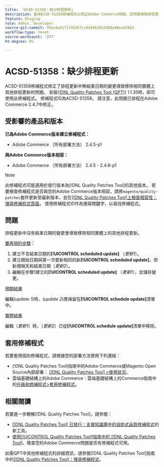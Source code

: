```yaml
---
title: 「ACSD-51358：缺少排程更新」
description: 套用ACSD-51358修補程式以修正Adobe Commerce問題，該問題導致排程更新中的變更在沒有結束日期的情況下移除相同實體上的其他排程更新。
feature: Staging
role: Admin, Developer
source-git-commit: 49ac8ad1f174546fcc0454645b2480a40ead2924
workflow-type: tm+mt
source-wordcount: '377'
ht-degree: 0%

---
```


# ACSD-51358：缺少排程更新

ACSD-51358修補程式修正了排程更新中無結束日期的變更導致移除相同實體上其他排程更新的問題。 安裝[[!DNL Quality Patches Tool (QPT)]](https://experienceleague.adobe.com/en/docs/commerce-knowledge-base/kb/announcements/commerce-announcements/magento-quality-patches-released-new-tool-to-self-serve-quality-patches) 1.1.35時，即可使用此修補程式。 修補程式ID為ACSD-51358。 請注意，此問題已排程在Adobe Commerce 2.4.7中修正。

## 受影響的產品和版本

**已為Adobe Commerce版本建立修補程式：**

* Adobe Commerce （所有部署方法） 2.4.5-p1

**與Adobe Commerce版本相容：**

* Adobe Commerce （所有部署方法） 2.4.5 - 2.4.6-p1

>[!NOTE]
>
>此修補程式可能適用於發行版本為[!DNL Quality Patches Tool]的其他版本。 若要檢查修補程式是否與您的Adobe Commerce版本相容，請將`magento/quality-patches`套件更新至最新版本，並在[[!DNL Quality Patches Tool]上檢查相容性：搜尋修補程式頁面](https://experienceleague.adobe.com/tools/commerce-quality-patches/index.html)。 使用修補程式ID作為搜尋關鍵字，以尋找修補程式。

## 問題

排程更新中沒有結束日期的變更會導致移除相同實體上的其他排程更新。

<u>要再現的步驟</u>：

1. 建立不含結束日期的&#x200B;**[!UICONTROL scheduled update]** （*更新1*）。
1. 建立開始日期與第一次更新相同的新&#x200B;**[!UICONTROL scheduled update]**，但新增隔天和結束日期（*更新2*）。
1. 編輯在步驟1建立的&#x200B;**[!UICONTROL scheduled update]** （*更新1*），並儲存變更。

<u>預期結果</u>

編輯(*update 1*)時，(*update 2*)應保留在&#x200B;**[!UICONTROL schedule update]**&#x200B;清單中。

<u>實際結果</u>

編輯（*更新1*）時，（*更新2*）已從&#x200B;**[!UICONTROL schedule update]**&#x200B;清單中移除。

## 套用修補程式

若要套用個別修補程式，請根據您的部署方法使用下列連結：

* [!DNL Quality Patches Tool]指南中的Adobe Commerce或Magento Open Source內部部署： [[!DNL Quality Patches Tool] >使用狀況](<https://experienceleague.adobe.com/docs/commerce-operations/tools/quality-patches-tool/usage.html>)。
* 雲端基礎結構上的Adobe Commerce：雲端基礎結構上的Commerce指南中的[升級和修補程式>套用修補程式](https://experienceleague.adobe.com/docs/commerce-cloud-service/user-guide/develop/upgrade/apply-patches.html)。

## 相關閱讀

若要進一步瞭解[!DNL Quality Patches Tool]，請參閱：

* [[!DNL Quality Patches Tool] 已發行：支援知識庫中的自助式品質修補程式](https://experienceleague.adobe.com/en/docs/commerce-knowledge-base/kb/announcements/commerce-announcements/magento-quality-patches-released-new-tool-to-self-serve-quality-patches)的新工具。
* [使用[!UICONTROL Quality Patches Tool]指南中的 [!DNL Quality Patches Tool]](/help/tools/quality-patches-tool/patches-available-in-qpt/check-patch-for-magento-issue-with-magento-quality-patches.md)，檢查您的Adobe Commerce問題是否有修補程式可用。


如需QPT中其他修補程式的詳細資訊，請參閱[!DNL Quality Patches Tool]指南中的[[!DNL Quality Patches Tool]：搜尋修補程式](<https://experienceleague.adobe.com/tools/commerce-quality-patches/index.html>)。
